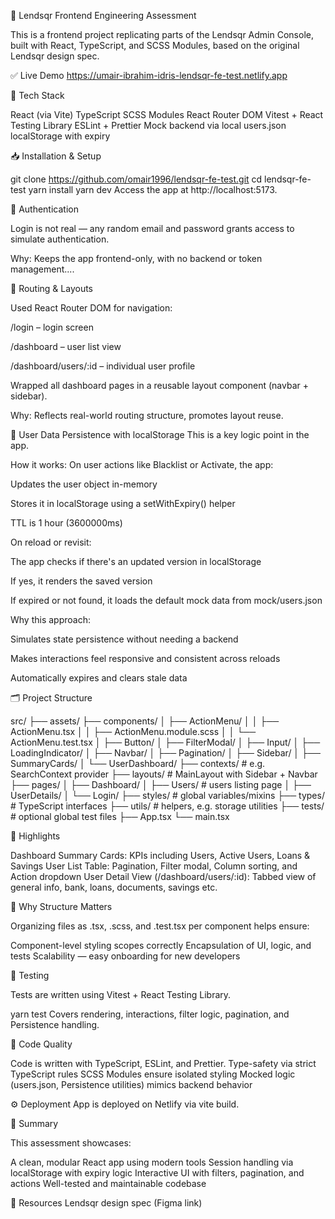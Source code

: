 🚀 Lendsqr Frontend Engineering Assessment

This is a frontend project replicating parts of the Lendsqr Admin Console, built with React, TypeScript, and SCSS Modules, based on the original Lendsqr design spec.

✅ Live Demo
https://umair-ibrahim-idris-lendsqr-fe-test.netlify.app

🔧 Tech Stack

React (via Vite)
TypeScript
SCSS Modules
React Router DOM
Vitest + React Testing Library
ESLint + Prettier
Mock backend via local users.json
localStorage with expiry

📥 Installation & Setup

git clone https://github.com/omair1996/lendsqr-fe-test.git
cd lendsqr-fe-test
yarn install
yarn dev
Access the app at http://localhost:5173.

🔐 Authentication

Login is not real — any random email and password grants access to simulate authentication.

Why: Keeps the app frontend-only, with no backend or token management....

🧠 Routing & Layouts
 
Used React Router DOM for navigation:

/login – login screen

/dashboard – user list view

/dashboard/users/:id – individual user profile

Wrapped all dashboard pages in a reusable layout component (navbar + sidebar).

Why: Reflects real-world routing structure, promotes layout reuse.



🔑 User Data Persistence with localStorage
    This is a key logic point in the app.

How it works:
On user actions like Blacklist or Activate, the app:

Updates the user object in-memory

Stores it in localStorage using a setWithExpiry() helper

TTL is 1 hour (3600000ms)

On reload or revisit:

The app checks if there's an updated version in localStorage

If yes, it renders the saved version

If expired or not found, it loads the default mock data from mock/users.json

Why this approach:

Simulates state persistence without needing a backend

Makes interactions feel responsive and consistent across reloads

Automatically expires and clears stale data

🗂️ Project Structure

src/
├── assets/
├── components/
│ ├── ActionMenu/
│ │ ├── ActionMenu.tsx
│ │ ├── ActionMenu.module.scss
│ │ └── ActionMenu.test.tsx
│ ├── Button/
│ ├── FilterModal/
│ ├── Input/
│ ├── LoadingIndicator/
│ ├── Navbar/
│ ├── Pagination/
│ ├── Sidebar/
│ ├── SummaryCards/
│ └── UserDashboard/
├── contexts/ # e.g. SearchContext provider
├── layouts/ # MainLayout with Sidebar + Navbar
├── pages/
│ ├── Dashboard/
│ ├── Users/ # users listing page
│ ├── UserDetails/
│ └── Login/
├── styles/ # global variables/mixins
├── types/ # TypeScript interfaces
├── utils/ # helpers, e.g. storage utilities
├── tests/ # optional global test files
├── App.tsx
└── main.tsx

📌 Highlights

Dashboard Summary Cards: KPIs including Users, Active Users, Loans & Savings
User List Table: Pagination, Filter modal, Column sorting, and Action dropdown
User Detail View (/dashboard/users/:id): Tabbed view of general info, bank, loans, documents, savings etc.

🧠 Why Structure Matters

Organizing files as .tsx, .scss, and .test.tsx per component helps ensure:

Component-level styling scopes correctly
Encapsulation of UI, logic, and tests
Scalability — easy onboarding for new developers

🧪 Testing

Tests are written using Vitest + React Testing Library.

yarn test
Covers rendering, interactions, filter logic, pagination, and Persistence handling.

🧺 Code Quality

Code is written with TypeScript, ESLint, and Prettier.
Type-safety via strict TypeScript rules
SCSS Modules ensure isolated styling
Mocked logic (users.json, Persistence utilities) mimics backend behavior

⚙️ Deployment
App is deployed on Netlify via vite build.

📝 Summary

This assessment showcases:

A clean, modular React app using modern tools
Session handling via localStorage with expiry logic
Interactive UI with filters, pagination, and actions
Well-tested and maintainable codebase

📖 Resources
Lendsqr design spec (Figma link)

